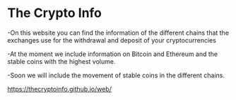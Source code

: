 # The Crypto Info

-On this website you can find the information of the different chains that the exchanges use for the withdrawal and deposit of your cryptocurrencies 

-At the moment we include information on Bitcoin and Ethereum and the stable coins with the highest volume.

-Soon we will include the movement of stable coins in the different chains.

https://thecryptoinfo.github.io/web/ 

